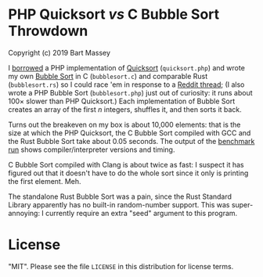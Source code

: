 # PHP Quicksort *vs* C Bubble Sort Throwdown
Copyright (c) 2019 Bart Massey

I
[borrowed](https://www.codexpedia.com/php/quick-sort-implementation-in-php/)
a PHP implementation of [Quicksort](https://en.wikipedia.org/wiki/Quicksort) (`quicksort.php`) and
wrote my own
[Bubble Sort](https://en.wikipedia.org/wiki/Bubble_sort) in
C (`bubblesort.c`) and comparable Rust (`bubblesort.rs`) so I could race
'em in response to a
[Reddit thread](https://www.reddit.com/r/rust/comments/bsthz6/as_a_backend_developer_how_rust_can_help_me_at_my/eosnd6o/);
(I also wrote a PHP Bubble Sort (`bubblesort.php`) just out
of curiosity: it runs about 100× slower than PHP Quicksort.)
Each implementation of Bubble Sort
creates an array of the first *n* integers, shuffles it, and
then sorts it back.

Turns out the breakeven on my box is about 10,000 elements:
that is the size at which the PHP Quicksort, the C Bubble
Sort compiled with GCC and the Rust Bubble Sort take about
0.05 seconds. The output of the
[benchmark run](benchmark.txt) shows compiler/interpreter
versions and timing.

C Bubble Sort compiled with Clang is about twice as fast: I
suspect it has figured out that it doesn't have to do the
whole sort since it only is printing the first element. Meh.

The standalone Rust Bubble Sort was a pain, since the Rust
Standard Library apparently has no built-in random-number
support. This was super-annoying: I currently require an
extra "seed" argument to this program.

# License

"MIT". Please see the file `LICENSE` in this distribution
for license terms.
